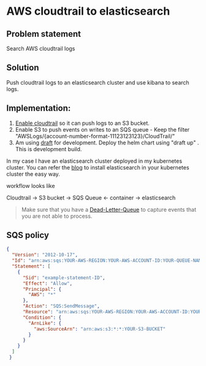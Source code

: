 # AWS cloudtrail to elasticsearch

## Problem statement
Search AWS cloudtrail logs

## Solution
Push cloudtrail logs to an elasticsearch cluster and use kibana to search logs.

## Implementation:

1. [Enable cloudtrail](https://docs.aws.amazon.com/awscloudtrail/latest/userguide/cloudtrail-create-a-trail-using-the-console-first-time.html) so it can push logs to an S3 bucket.
1. Enable S3 to push events on writes to an SQS queue - Keep the filter "AWSLogs/{account-number-format-11123123123}/CloudTrail/"
1. Am using [draft](https://github.com/Azure/draft) for development. Deploy the helm chart using "draft up" . This is development build.

In my case I have an elasticsearch cluster deployed in my kubernetes cluster. You can refer the [blog](https://prabhatsharma.in/blog/logging-in-kubernetes-using-elasticsearch-the-easy-way/) to install elasticsearch in your kubernetes cluster the easy way.

workflow looks like

Cloudtrail -> S3 bucket -> SQS Queue <- container -> elasticsearch

> Make sure that you have a [Dead-Letter-Queue](https://docs.aws.amazon.com/AWSSimpleQueueService/latest/SQSDeveloperGuide/sqs-dead-letter-queues.html) to capture events that you are not able to process.

## SQS policy

```json
{
  "Version": "2012-10-17",
  "Id": "arn:aws:sqs:YOUR-AWS-REGION:YOUR-AWS-ACCOUNT-ID:YOUR-QUEUE-NAME/SQSDefaultPolicy",
  "Statement": [
    {
      "Sid": "example-statement-ID",
      "Effect": "Allow",
      "Principal": {
        "AWS": "*"
      },
      "Action": "SQS:SendMessage",
      "Resource": "arn:aws:sqs:YOUR-AWS-REGION:YOUR-AWS-ACCOUNT-ID:YOUR-QUEUE-NAME",
      "Condition": {
        "ArnLike": {
          "aws:SourceArn": "arn:aws:s3:*:*:YOUR-S3-BUCKET"
        }
      }
    }
  ]
 }
  ```
